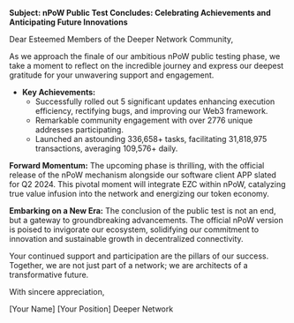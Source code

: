 **Subject: nPoW Public Test Concludes: Celebrating Achievements and Anticipating Future Innovations**

Dear Esteemed Members of the Deeper Network Community,

As we approach the finale of our ambitious nPoW public testing phase, we take a moment to reflect on the incredible journey and express our deepest gratitude for your unwavering support and engagement.

- **Key Achievements:**
   - Successfully rolled out 5 significant updates enhancing execution efficiency, rectifying bugs, and improving our Web3 framework.
   - Remarkable community engagement with over 2776 unique addresses participating.
   - Launched an astounding 336,658+ tasks, facilitating 31,818,975 transactions, averaging 109,576+ daily.

**Forward Momentum:**
The upcoming phase is thrilling, with the official release of the nPoW mechanism alongside our software client APP slated for Q2 2024. This pivotal moment will integrate EZC within nPoW, catalyzing true value infusion into the network and energizing our token economy.

**Embarking on a New Era:**
The conclusion of the public test is not an end, but a gateway to groundbreaking advancements. The official nPoW version is poised to invigorate our ecosystem, solidifying our commitment to innovation and sustainable growth in decentralized connectivity.

Your continued support and participation are the pillars of our success. Together, we are not just part of a network; we are architects of a transformative future.

With sincere appreciation,

[Your Name]
[Your Position]
Deeper Network
